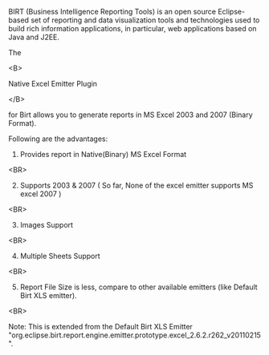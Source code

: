 BIRT (Business Intelligence Reporting Tools) is an open source Eclipse-based set of reporting and data visualization tools and technologies used to build rich information applications, in particular, web applications based on Java and J2EE.


The 

&lt;B&gt;

Native Excel Emitter Plugin

&lt;/B&gt;

 for Birt allows you to generate reports in MS Excel 2003 and 2007 (Binary Format).

Following are the advantages:

1) Provides report in Native(Binary) MS Excel Format 

&lt;BR&gt;


2) Supports 2003 & 2007 ( So far, None of the excel emitter supports MS excel 2007 ) 

&lt;BR&gt;


3) Images Support 

&lt;BR&gt;


4) Multiple Sheets Support 

&lt;BR&gt;


5) Report File Size is less, compare to other available emitters (like Default Birt XLS emitter).

&lt;BR&gt;




Note:
This is extended from the Default Birt XLS Emitter "org.eclipse.birt.report.engine.emitter.prototype.excel\_2.6.2.r262\_v20110215".